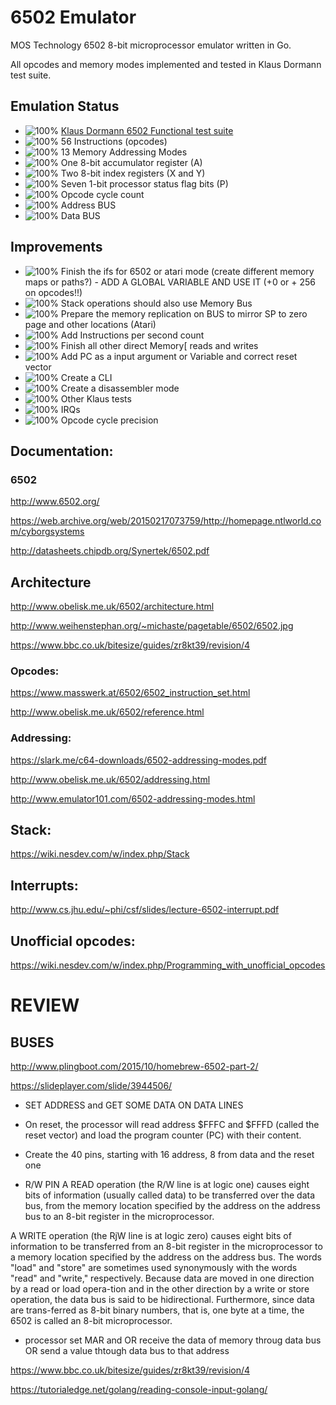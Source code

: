 # 6502 Emulator

MOS Technology 6502 8-bit microprocessor emulator written in Go.

All opcodes and memory modes implemented and tested in Klaus Dormann test suite.

## Emulation Status

* ![100%](https://progress-bar.dev/100) [Klaus Dormann 6502 Functional test suite](https://github.com/Klaus2m5/6502_65C02_functional_tests)
* ![100%](https://progress-bar.dev/100) 56 Instructions (opcodes)
* ![100%](https://progress-bar.dev/100) 13 Memory Addressing Modes
* ![100%](https://progress-bar.dev/100) One 8-bit accumulator register (A)
* ![100%](https://progress-bar.dev/100) Two 8-bit index registers (X and Y)
* ![100%](https://progress-bar.dev/100) Seven 1-bit processor status flag bits (P)
* ![100%](https://progress-bar.dev/100) Opcode cycle count
* ![100%](https://progress-bar.dev/100) Address BUS
* ![100%](https://progress-bar.dev/100) Data BUS


## Improvements

* ![100%](https://progress-bar.dev/0) Finish the ifs for 6502 or atari mode (create different memory maps or paths?) - ADD A GLOBAL VARIABLE AND USE IT (+0 or + 256 on opcodes!!)
* ![100%](https://progress-bar.dev/0) Stack operations should also use Memory Bus
* ![100%](https://progress-bar.dev/0) Prepare the memory replication on BUS to mirror SP to zero page and other locations (Atari)
* ![100%](https://progress-bar.dev/0) Add Instructions per second count
* ![100%](https://progress-bar.dev/0) Finish all other direct Memory[ reads and writes
* ![100%](https://progress-bar.dev/0) Add PC as a input argument or Variable and correct reset vector
* ![100%](https://progress-bar.dev/0) Create a CLI
* ![100%](https://progress-bar.dev/0) Create a disassembler mode
* ![100%](https://progress-bar.dev/0) Other Klaus tests
* ![100%](https://progress-bar.dev/0) IRQs
* ![100%](https://progress-bar.dev/0) Opcode cycle precision


## Documentation:

### 6502

http://www.6502.org/

https://web.archive.org/web/20150217073759/http://homepage.ntlworld.com/cyborgsystems

http://datasheets.chipdb.org/Synertek/6502.pdf

## Architecture

http://www.obelisk.me.uk/6502/architecture.html

http://www.weihenstephan.org/~michaste/pagetable/6502/6502.jpg

https://www.bbc.co.uk/bitesize/guides/zr8kt39/revision/4


### Opcodes:

https://www.masswerk.at/6502/6502_instruction_set.html

http://www.obelisk.me.uk/6502/reference.html

### Addressing:

https://slark.me/c64-downloads/6502-addressing-modes.pdf

http://www.obelisk.me.uk/6502/addressing.html

http://www.emulator101.com/6502-addressing-modes.html

## Stack:

https://wiki.nesdev.com/w/index.php/Stack

## Interrupts:

http://www.cs.jhu.edu/~phi/csf/slides/lecture-6502-interrupt.pdf

## Unofficial opcodes:

https://wiki.nesdev.com/w/index.php/Programming_with_unofficial_opcodes


# REVIEW

## BUSES

http://www.plingboot.com/2015/10/homebrew-6502-part-2/

https://slideplayer.com/slide/3944506/

* SET ADDRESS and GET SOME DATA ON DATA LINES

* On reset, the processor will read address $FFFC and $FFFD (called the reset vector) and load the program counter (PC) with their content. 

* Create the 40 pins, starting with 16 address, 8 from data and the reset one

* R/W PIN
A READ operation (the R/W line is at logic one) causes eight bits of information (usually called data) to be transferred over the data bus, from the memory location specified by the address on the address bus to an 8-bit register in the microprocessor.

A WRITE operation (the RjW line is at logic zero) causes eight bits of information to be transferred from an 8-bit register in the microprocessor to a  memory location specified by the address on the address bus. The words "load" and "store" are sometimes used synonymously with the words "read" and "write," respectively. Because data are moved in one direction by a read or load opera-tion and in the other direction by a write or store operation, the data bus is said to be hidirectional. Furthermore, since data are trans-ferred as 8-bit binary numbers, that is, one byte at a time, the 6502 is called an 8-bit microprocessor.

* processor set MAR and OR receive the data of memory throug data bus OR send a value thtough data bus to that address

https://www.bbc.co.uk/bitesize/guides/zr8kt39/revision/4

https://tutorialedge.net/golang/reading-console-input-golang/





 


